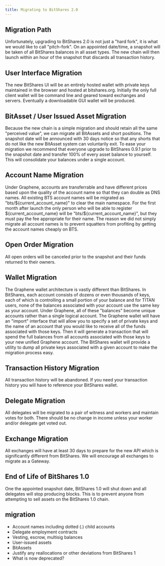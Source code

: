 ```yaml
---
title: Migrating to BitShares 2.0
---
```


## Migration Path
Unfortunately, upgrading to BitShares 2.0 is not just a "hard fork", it is what we would like to call "pitch-fork".  On
an appointed date/time, a snapshot will be taken of all BitShares balances in all asset types.  The new chain will then
launch within an hour of the snapshot that discards all transaction history.

## User Interface Migration
The new BitShares UI will be an entirely hosted wallet with private keys maintained in the browser and hosted at
bitshares.org.  Initially the only full client wallet will be command line and geared toward exchanges and servers.
Eventually a downloadable GUI wallet will be produced.

## BitAsset / User Issued Asset Migration
Because the new chain is a simple migration and should retain all the same "perceived value", we can migrate all
BitAssets and short positions.  The snapshot date will be announced with 30 days notice so that any shorts that do not
like the new BitAsset system can voluntarily exit.    To ease your migration we recommend that everyone upgrade to
BitShares 0.9.1 prior to the snapshot date and transfer 100% of every asset balance to yourself.  This will consolidate
your balances under a single account.

## Account Name Migration
Under Graphene, accounts are transferrable and have different prices based upon the quality of the account name so that
they can double as DNS names.   All existing BTS account names will be migrated as "bts/${current_account_name}" to
clear the main namespace.  For the first month after launch the only person who will be able to register
${current_account_name} will be "bts/${current_account_name}", but they must pay the fee appropriate for their name.
The reason we did not simply migrate all account names is to prevent squatters from profiting by getting the account
names cheaply on BTS.

## Open Order Migration
All open orders will be canceled prior to the snapshot and their funds returned to their owners.

## Wallet Migration
The Graphene wallet architecture is vastly different than BitShares.  In BitShares, each account consists of dozens or
even thousands of keys, each of which is controlling a small portion of your balance and for TITAN users, none of the
balances associated with your account use the same key as your account.  Under Graphene, all of these "balances" become
unique accounts rather than a single logical account.    The Graphene wallet will have an "import" interface that will
allow you to specify a set of private keys and the name of an account that you would like to receive all of the funds
associated with those keys.   Then it will generate a transaction that will spend the full balances from all accounts
associated with those keys to your new unified Graphene account.    The BitShares wallet will provide a utility to dump
all private keys associated with a given account to make the migration process easy.

## Transaction History Migration
All transaction history will be abandoned.  If you need your transaction history you will have to reference your
BitShares wallet.

## Delegate Migration
All delegates will be migrated to a pair of witness and workers and maintain votes for both.  There should be no change
in income unless your worker and/or delegate get voted out.

## Exchange Migration
All exchanges will have at least 30 days to prepare for the new API which is significantly different from BitShares.  We
will encourage all exchanges to migrate as a Gateway.

## End of Life of BitShares 1.0
One the appointed snapshot date, BitShares 1.0 will shut down and all delegates will stop producing blocks.  This is to
prevent anyone from attempting to sell assets on the BitShares 1.0 chain.

## migration
* Account names including dotted (.) child accounts
* Delegate employment contracts
* Vesting, escrow, multisig balances
* User-issued assets
* BitAssets
* Justify any reallocations or other deviations from BitShares 1
* What is now deprecated?
